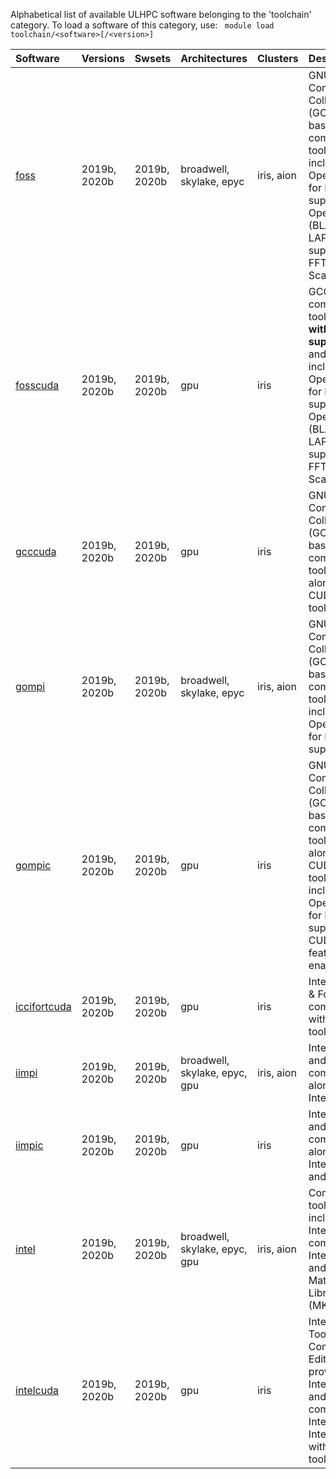 Alphabetical list of available ULHPC software belonging to the 'toolchain' category.
To load a software of this category, use: ` module load toolchain/<software>[/<version>]`

| Software                                                                                   | Versions     | Swsets       | Architectures                 | Clusters   | Description                                                                                                                                        |
|:-------------------------------------------------------------------------------------------|:-------------|:-------------|:------------------------------|:-----------|:---------------------------------------------------------------------------------------------------------------------------------------------------|
| [foss](https://easybuild.readthedocs.io/en/master/Common-toolchains.html#foss-toolchain)   | 2019b, 2020b | 2019b, 2020b | broadwell, skylake, epyc      | iris, aion | GNU Compiler Collection (GCC) based compiler toolchain, including OpenMPI for MPI support, OpenBLAS (BLAS and LAPACK support), FFTW and ScaLAPACK. |
| [fosscuda]((none))                                                                         | 2019b, 2020b | 2019b, 2020b | gpu                           | iris       | GCC based compiler toolchain __with CUDA support__, and including OpenMPI for MPI support, OpenBLAS (BLAS and LAPACK support), FFTW and ScaLAPACK. |
| [gcccuda]((none))                                                                          | 2019b, 2020b | 2019b, 2020b | gpu                           | iris       | GNU Compiler Collection (GCC) based compiler toolchain, along with CUDA toolkit.                                                                   |
| [gompi]((none))                                                                            | 2019b, 2020b | 2019b, 2020b | broadwell, skylake, epyc      | iris, aion | GNU Compiler Collection (GCC) based compiler toolchain, including OpenMPI for MPI support.                                                         |
| [gompic]((none))                                                                           | 2019b, 2020b | 2019b, 2020b | gpu                           | iris       | GNU Compiler Collection (GCC) based compiler toolchain along with CUDA toolkit, including OpenMPI for MPI support with CUDA features enabled.      |
| [iccifortcuda]((none))                                                                     | 2019b, 2020b | 2019b, 2020b | gpu                           | iris       | Intel C, C++ & Fortran compilers with CUDA toolkit                                                                                                 |
| [iimpi](https://software.intel.com/parallel-studio-xe)                                     | 2019b, 2020b | 2019b, 2020b | broadwell, skylake, epyc, gpu | iris, aion | Intel C/C++ and Fortran compilers, alongside Intel MPI.                                                                                            |
| [iimpic]((none))                                                                           | 2019b, 2020b | 2019b, 2020b | gpu                           | iris       | Intel C/C++ and Fortran compilers, alongside Intel MPI and CUDA.                                                                                   |
| [intel](https://easybuild.readthedocs.io/en/master/Common-toolchains.html#intel-toolchain) | 2019b, 2020b | 2019b, 2020b | broadwell, skylake, epyc, gpu | iris, aion | Compiler toolchain including Intel compilers, Intel MPI and Intel Math Kernel Library (MKL).                                                       |
| [intelcuda]((none))                                                                        | 2019b, 2020b | 2019b, 2020b | gpu                           | iris       | Intel Cluster Toolkit Compiler Edition provides Intel C/C++ and Fortran compilers, Intel MPI & Intel MKL, with CUDA toolkit                        |